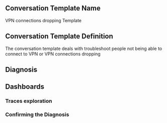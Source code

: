 ## Conversation Template Name
VPN connections dropping Template

## Conversation Template Definition
The conversation template deals with troubleshoot people not being able to connect to VPN or VPN connections dropping

## Diagnosis

## Dashboards

### Traces exploration

### Confirming the Diagnosis
